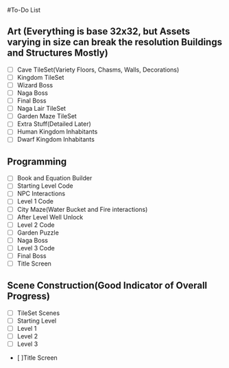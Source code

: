 #To-Do List

## Art (Everything is base 32x32, but Assets varying in size can break the resolution  Buildings and Structures Mostly)
- [ ] Cave TileSet(Variety Floors, Chasms, Walls, Decorations) 
- [ ] Kingdom TileSet
- [ ] Wizard Boss
- [ ] Naga Boss
- [ ] Final Boss
- [ ] Naga Lair TileSet
- [ ] Garden Maze TileSet
- [ ] Extra Stuff(Detailed Later)
- [ ] Human Kingdom Inhabitants
- [ ] Dwarf Kingdom Inhabitants

## Programming
- [ ] Book and Equation Builder
- [ ] Starting Level Code
- [ ] NPC Interactions
- [ ] Level 1 Code
- [ ] City Maze(Water Bucket and Fire interactions)
- [ ] After Level Well Unlock
- [ ] Level 2 Code
- [ ] Garden Puzzle
- [ ] Naga Boss
- [ ] Level 3 Code
- [ ] Final Boss
- [ ] Title Screen

## Scene Construction(Good Indicator of Overall Progress)
- [ ] TileSet Scenes
- [ ] Starting Level
- [ ] Level 1 
- [ ] Level 2
- [ ] Level 3
- [ ]Title Screen
